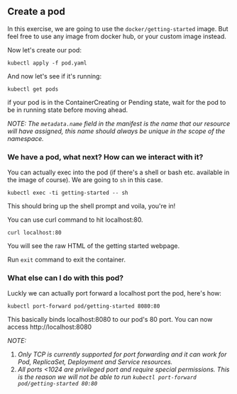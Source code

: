## Create a pod

In this exercise, we are going to use the `docker/getting-started` image. But feel free to use any image from docker hub, or your custom image instead.

Now let's create our pod:

```
kubectl apply -f pod.yaml
```

And now let's see if it's running:

```
kubectl get pods
```

if your pod is in the ContainerCreating or Pending state, wait for the pod to be in running state before moving ahead.

_NOTE: The `metadata.name` field in the manifest is the name that our resource
will have assigned, this name should always be unique in the scope of the
namespace._


### We have a pod, what next? How can we interact with it?

You can actually exec into the pod (if there's a shell or bash etc. available in the image
of course). We are going to `sh` in this case.
```
kubectl exec -ti getting-started -- sh
```
This should bring up the shell prompt and voila, you're in!

You can use curl command to hit localhost:80.

```
curl localhost:80
```

You will see the raw HTML of the getting started webpage.

Run `exit` command to exit the container.

### What else can I do with this pod?

Luckly we can actually port forward a localhost port the pod, here's how:

```
kubectl port-forward pod/getting-started 8080:80
```

This basically binds localhost:8080 to our pod's 80 port. You can now access
http://localhost:8080

_NOTE:_
1. _Only TCP is currently supported for port forwarding and it can work for
Pod, ReplicaSet, Deployment and Service resources._
2. _All ports <1024 are privileged port and require special permissions. This is the reason we will not be able to run `kubectl port-forward pod/getting-started 80:80`_
